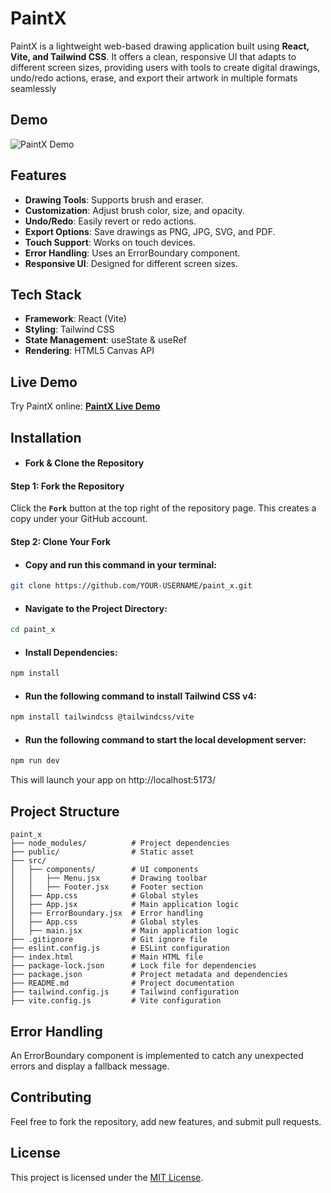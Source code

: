 # PaintX

PaintX is a lightweight web-based drawing application built using **React, Vite, and Tailwind CSS**. It offers a clean, responsive UI that adapts to different screen sizes, providing users with tools to create digital drawings, undo/redo actions, erase, and export their artwork in multiple formats seamlessly

## Demo

![PaintX Demo](https://github.com/user-attachments/assets/5b14778e-e38d-4c4a-8a20-4214d8cb2d9c)

## Features

- **Drawing Tools**: Supports brush and eraser.
- **Customization**: Adjust brush color, size, and opacity.
- **Undo/Redo**: Easily revert or redo actions.
- **Export Options**: Save drawings as PNG, JPG, SVG, and PDF.
- **Touch Support**: Works on touch devices.
- **Error Handling**: Uses an ErrorBoundary component.
- **Responsive UI**: Designed for different screen sizes.

## Tech Stack

- **Framework**: React (Vite)
- **Styling**: Tailwind CSS
- **State Management**: useState & useRef
- **Rendering**: HTML5 Canvas API

## Live Demo

Try PaintX online: [**PaintX Live Demo**](https://paint-x.netlify.app/)

## Installation

- #### Fork & Clone the Repository

#### Step 1: Fork the Repository

Click the **`Fork`** button at the top right of the repository page. This creates a copy under your GitHub account.

#### Step 2: Clone Your Fork

- #### Copy and run this command in your terminal:

```sh
git clone https://github.com/YOUR-USERNAME/paint_x.git
```
- #### Navigate to the Project Directory:

```sh
cd paint_x
```

- #### Install Dependencies:

```sh
npm install
```

- #### Run the following command to install Tailwind CSS v4:

```sh
npm install tailwindcss @tailwindcss/vite
```

- #### Run the following command to start the local development server:

```sh
npm run dev
```

This will launch your app on http://localhost:5173/

## Project Structure

```
paint_x
├── node_modules/          # Project dependencies
├── public/                # Static asset
├── src/
│   ├── components/        # UI components
│   │   ├── Menu.jsx       # Drawing toolbar
│   │   ├── Footer.jsx     # Footer section
│   ├── App.css            # Global styles
│   ├── App.jsx            # Main application logic
│   ├── ErrorBoundary.jsx  # Error handling
│   ├── App.css            # Global styles
│   ├── main.jsx           # Main application logic
├── .gitignore             # Git ignore file
├── eslint.config.js       # ESLint configuration
├── index.html             # Main HTML file
├── package-lock.json      # Lock file for dependencies
├── package.json           # Project metadata and dependencies
├── README.md              # Project documentation
├── tailwind.config.js     # Tailwind configuration
├── vite.config.js         # Vite configuration
```

## Error Handling

An ErrorBoundary component is implemented to catch any unexpected errors and display a fallback message.

## Contributing

Feel free to fork the repository, add new features, and submit pull requests.

## License

This project is licensed under the [MIT License](LICENSE).
